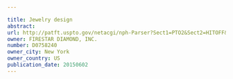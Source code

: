 ```yaml
---

title: Jewelry design
abstract: 
url: http://patft.uspto.gov/netacgi/nph-Parser?Sect1=PTO2&Sect2=HITOFF&p=1&u=%2Fnetahtml%2FPTO%2Fsearch-adv.htm&r=1&f=G&l=50&d=PALL&S1=D0758240&OS=D0758240&RS=D0758240
owner: FIRESTAR DIAMOND, INC.
number: D0758240
owner_city: New York
owner_country: US
publication_date: 20150602
---
```

